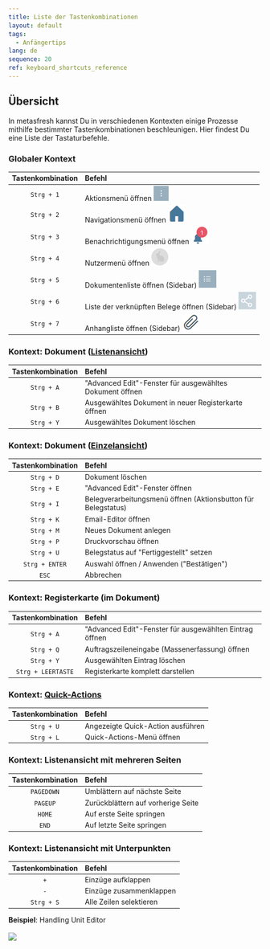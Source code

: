 ```yaml
---
title: Liste der Tastenkombinationen
layout: default
tags:
  - Anfängertips
lang: de
sequence: 20
ref: keyboard_shortcuts_reference
---
```


## Übersicht
In metasfresh kannst Du in verschiedenen Kontexten einige Prozesse mithilfe bestimmter Tastenkombinationen beschleunigen. Hier findest Du eine Liste der Tastaturbefehle.

### Globaler Kontext

| Tastenkombination     | Befehl     |
| :--------------------: | :----------- |
| `Strg + 1` | Aktionsmenü öffnen ![](assets/actionsmenu_WebUI.png) |
| `Strg + 2` | Navigationsmenü öffnen ![](assets/Menu_House_WebUI.png) |
| `Strg + 3` | Benachrichtigungsmenü öffnen ![](assets/NotificationBell_WebUI.png) |
| `Strg + 4` |  Nutzermenü öffnen ![](assets/UserMenu_Rabbit_WebUI.png) |
| `Strg + 5` | Dokumentenliste öffnen (Sidebar) ![](assets/Sidebar_Icon_WebUI.png) |
| `Strg + 6` | Liste der verknüpften Belege öffnen (Sidebar) ![](assets/related_docs_fork.png) |
| `Strg + 7` | Anhangliste öffnen (Sidebar) ![](assets/Attachment_clip.png) |

### Kontext: Dokument ([Listenansicht](Ansichten))

| Tastenkombination     | Befehl     |
| :--------------------: | :----------- |
| `Strg + A` | "Advanced Edit"-Fenster für ausgewähltes Dokument öffnen |
| `Strg + B` | Ausgewähltes Dokument in neuer Registerkarte öffnen |
| `Strg + Y` | Ausgewähltes Dokument löschen |

### Kontext: Dokument ([Einzelansicht](Ansichten))

| Tastenkombination     | Befehl     |
| :--------------------: | :----------- |
| `Strg + D` | Dokument löschen |
| `Strg + E` | "Advanced Edit"-Fenster öffnen |
| `Strg + I` | Belegverarbeitungsmenü öffnen (Aktionsbutton für Belegstatus) |
| `Strg + K` | Email-Editor öffnen |
| `Strg + M` | Neues Dokument anlegen |
| `Strg + P` | Druckvorschau öffnen |
| `Strg + U` | Belegstatus auf "Fertiggestellt" setzen |
| `Strg + ENTER` | Auswahl öffnen / Anwenden ("Bestätigen") |
| `ESC` | Abbrechen |

### Kontext: Registerkarte (im Dokument)

| Tastenkombination     | Befehl     |
| :--------------------: | :----------- |
| `Strg + A` | "Advanced Edit"-Fenster für ausgewählten Eintrag öffnen |
| `Strg + Q` | Auftragszeileneingabe (Massenerfassung) öffnen |
| `Strg + Y` | Ausgewählten Eintrag löschen |
| `Strg + LEERTASTE` | Registerkarte komplett darstellen |

### Kontext: [Quick-Actions](AktionStarten)

| Tastenkombination     | Befehl     |
| :--------------------: | :----------- |
| `Strg + U` | Angezeigte Quick-Action ausführen |
| `Strg + L` | Quick-Actions-Menü öffnen |

### Kontext: Listenansicht mit mehreren Seiten

| Tastenkombination     | Befehl     |
| :--------------------: | :----------- |
| `PAGEDOWN` | Umblättern auf nächste Seite |
| `PAGEUP` | Zurückblättern auf vorherige Seite |
| `HOME` | Auf erste Seite springen |
| `END` | Auf letzte Seite springen |

### Kontext: Listenansicht mit Unterpunkten

| Tastenkombination     | Befehl     |
| :--------------------: | :----------- |
| `+` | Einzüge aufklappen |
| `-` | Einzüge zusammenklappen |
| `Strg + S` | Alle Zeilen selektieren |

**Beispiel**: Handling Unit Editor<br><br>
![](assets/Listenansicht_aus-einklappen_selektieren.gif)
